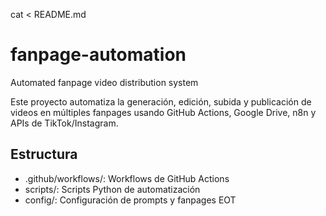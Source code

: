 cat <<EOT > README.md
# fanpage-automation

Automated fanpage video distribution system

Este proyecto automatiza la generación, edición, subida y publicación de videos en múltiples fanpages usando GitHub Actions, Google Drive, n8n y APIs de TikTok/Instagram.

## Estructura

- .github/workflows/: Workflows de GitHub Actions
- scripts/: Scripts Python de automatización
- config/: Configuración de prompts y fanpages
EOT
